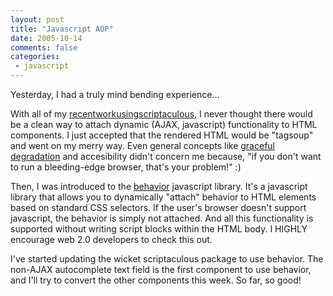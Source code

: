 ```yaml
---
layout: post
title: "Javascript AOP"
date: 2005-10-14
comments: false
categories:
 - javascript
---
```


Yesterday, I had a truly mind bending experience...

   
   
With all of my [recent](http://jroller.com/page/wireframe/?anchor=indicator_while_processing)[work](http://jroller.com/page/wireframe/?anchor=new_draggabletarget)[using](http://jroller.com/page/wireframe/?anchor=wicket_drag_drop_components)[scriptaculous](http://jroller.com/page/wireframe/?anchor=choice_is_good), I never thought there would be a clean way to attach dynamic (AJAX, javascript) functionality to HTML components. I just accepted that the rendered HTML would be "tagsoup" and went on my merry way. Even general concepts like [graceful degradation](http://webtips.dan.info/graceful.html) and accesibility didn't concern me because, "if you don't want to run a bleeding-edge browser, that's your problem!" :)

   
   
Then, I was introduced to the [behavior](http://bennolan.com/behaviour/) javascript library. It's a javascript library that allows you to dynamically "attach" behavior to HTML elements based on standard CSS selectors. If the user's browser doesn't support javascript, the behavior is simply not attached. And all this functionality is supported without writing script blocks within the HTML body. I HIGHLY encourage web 2.0 developers to check this out.

   
   
I've started updating the wicket scriptaculous package to use behavior. The non-AJAX autocomplete text field is the first component to use behavior, and I'll try to convert the other components this week. So far, so good!

